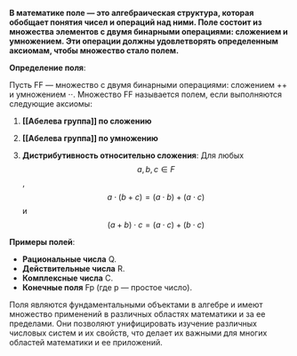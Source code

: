 **В математике поле — это алгебраическая структура, которая обобщает понятия чисел и операций над ними. Поле состоит из множества элементов с двумя бинарными операциями: сложением и умножением. Эти операции должны удовлетворять определенным аксиомам, чтобы множество стало полем.**

**Определение поля**:

Пусть FF — множество с двумя бинарными операциями: сложением ++ и умножением ⋅⋅. Множество FF называется полем, если выполняются следующие аксиомы:

1. **[[Абелева группа]] по сложению**

2. **[[Абелева группа]] по умножению**
 
3. **Дистрибутивность относительно сложения**:
Для любых $$a,b,c∈F$$, $$a⋅(b+c)=(a⋅b)+(a⋅c)$$ и $$(a+b)⋅c=(a⋅c)+(b⋅c)$$ 

**Примеры полей**:

- **Рациональные числа** Q.
- **Действительные числа** R.
- **Комплексные числа** C.
- **Конечные поля** Fp (где p — простое число).

Поля являются фундаментальными объектами в алгебре и имеют множество применений в различных областях математики и за ее пределами. Они позволяют унифицировать изучение различных числовых систем и их свойств, что делает их важными для многих областей математики и ее приложений.